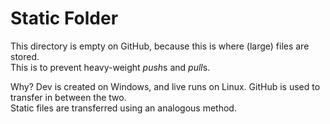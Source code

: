 # Static Folder

This directory is empty on GitHub, because this is where (large) files are stored.<br>
This is to prevent heavy-weight *push*s and *pull*s.

Why? Dev is created on Windows, and live runs on Linux. GitHub is used to transfer in between the two.<br>
Static files are transferred using an analogous method.